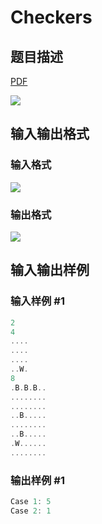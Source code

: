 # Checkers

## 题目描述

[problemUrl]: https://uva.onlinejudge.org/index.php?option=com_onlinejudge&Itemid=8&category=229&page=show_problem&problem=3108

[PDF](https://uva.onlinejudge.org/external/119/p11957.pdf)

![](https://cdn.luogu.com.cn/upload/vjudge_pic/UVA11957/4868154cdaed2d4ab6394d32d9858874209e5b3c.png)

## 输入输出格式

### 输入格式

![](https://cdn.luogu.com.cn/upload/vjudge_pic/UVA11957/188ab14ad72df989506f627e395509ac3ec2b7ce.png)

### 输出格式

![](https://cdn.luogu.com.cn/upload/vjudge_pic/UVA11957/d55edc2288457848841747763754803afe5d6330.png)

## 输入输出样例

### 输入样例 #1

```cpp
2
4
....
....
....
..W.
8
.B.B.B..
........
........
..B.....
........
..B.....
.W......
........
```


### 输出样例 #1

```cpp
Case 1: 5
Case 2: 1
```


